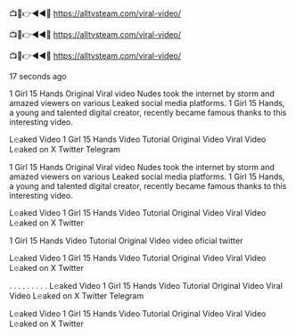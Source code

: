 
📺📱👉◄◄🔴  https://alltvsteam.com/viral-video/

📺📱👉◄◄🔴  https://alltvsteam.com/viral-video/

📺📱👉◄◄🔴  https://alltvsteam.com/viral-video/

17 seconds ago

1 Girl 15 Hands Original Viral video Nudes took the internet by storm and amazed viewers on various Leaked social media platforms. 1 Girl 15 Hands, a young and talented digital creator, recently became famous thanks to this interesting video.

L𝚎aked Video 1 Girl 15 Hands Video Tutorial Original Video Viral Video L𝚎aked on X Twitter Telegram

1 Girl 15 Hands Original Viral video Nudes took the internet by storm and amazed viewers on various Leaked social media platforms. 1 Girl 15 Hands, a young and talented digital creator, recently became famous thanks to this interesting video.

L𝚎aked Video 1 Girl 15 Hands Video Tutorial Original Video Viral Video L𝚎aked on X Twitter

1 Girl 15 Hands Video Tutorial Original Video video oficial twitter

L𝚎aked Video 1 Girl 15 Hands Video Tutorial Original Video Viral Video L𝚎aked on X Twitter

. . . . . . . . . L𝚎aked Video 1 Girl 15 Hands Video Tutorial Original Video Viral Video L𝚎aked on X Twitter Telegram

L𝚎aked Video 1 Girl 15 Hands Video Tutorial Original Video Viral Video L𝚎aked on X Twitter



